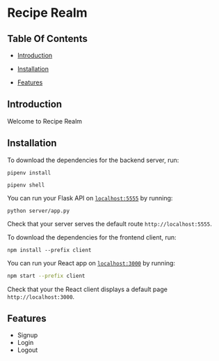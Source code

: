 # Recipe Realm 

## Table Of Contents

- [Introduction](#introduction)

- [Installation](#installation)

- [Features](#features)


## Introduction 

Welcome to Recipe Realm

## Installation

To download the dependencies for the backend server, run:

```console
pipenv install
```

```console
pipenv shell
```

You can run your Flask API on [`localhost:5555`](http://localhost:5555) by
running:

```console
python server/app.py
```

Check that your server serves the default route `http://localhost:5555`.


To download the dependencies for the frontend client, run:

```console
npm install --prefix client
```

You can run your React app on [`localhost:3000`](http://localhost:3000) by
running:

```sh
npm start --prefix client
```

Check that your the React client displays a default page
`http://localhost:3000`. 

## Features 

- Signup
- Login 
- Logout 
